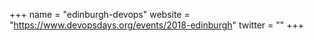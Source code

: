 +++
name = "edinburgh-devops"
website = "https://www.devopsdays.org/events/2018-edinburgh"
twitter = ""
+++